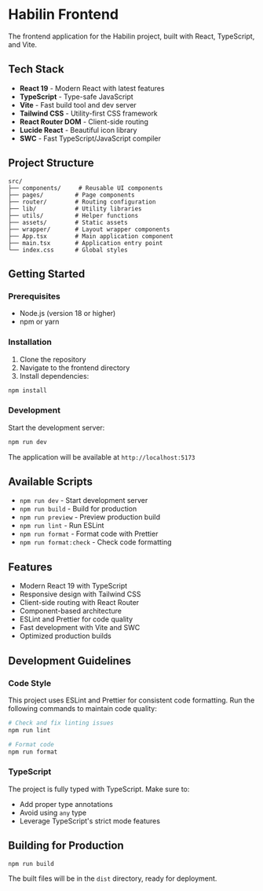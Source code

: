 # Habilin Frontend

The frontend application for the Habilin project, built with React, TypeScript, and Vite.

## Tech Stack

- **React 19** - Modern React with latest features
- **TypeScript** - Type-safe JavaScript
- **Vite** - Fast build tool and dev server
- **Tailwind CSS** - Utility-first CSS framework
- **React Router DOM** - Client-side routing
- **Lucide React** - Beautiful icon library
- **SWC** - Fast TypeScript/JavaScript compiler

## Project Structure

```
src/
├── components/     # Reusable UI components
├── pages/         # Page components
├── router/        # Routing configuration
├── lib/           # Utility libraries
├── utils/         # Helper functions
├── assets/        # Static assets
├── wrapper/       # Layout wrapper components
├── App.tsx        # Main application component
├── main.tsx       # Application entry point
└── index.css      # Global styles
```

## Getting Started

### Prerequisites

- Node.js (version 18 or higher)
- npm or yarn

### Installation

1. Clone the repository
2. Navigate to the frontend directory
3. Install dependencies:

```bash
npm install
```

### Development

Start the development server:

```bash
npm run dev
```

The application will be available at `http://localhost:5173`

## Available Scripts

- `npm run dev` - Start development server
- `npm run build` - Build for production
- `npm run preview` - Preview production build
- `npm run lint` - Run ESLint
- `npm run format` - Format code with Prettier
- `npm run format:check` - Check code formatting

## Features

- Modern React 19 with TypeScript
- Responsive design with Tailwind CSS
- Client-side routing with React Router
- Component-based architecture
- ESLint and Prettier for code quality
- Fast development with Vite and SWC
- Optimized production builds

## Development Guidelines

### Code Style

This project uses ESLint and Prettier for consistent code formatting. Run the following commands to maintain code quality:

```bash
# Check and fix linting issues
npm run lint

# Format code
npm run format
```

### TypeScript

The project is fully typed with TypeScript. Make sure to:

- Add proper type annotations
- Avoid using `any` type
- Leverage TypeScript's strict mode features

## Building for Production

```bash
npm run build
```

The built files will be in the `dist` directory, ready for deployment.
